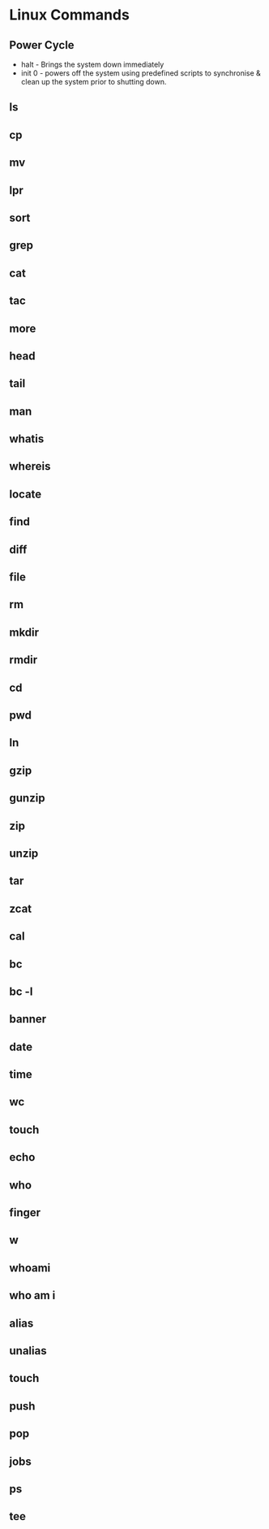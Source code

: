 # Linux Commands

## Power Cycle

* halt - Brings the system down immediately
* init 0 - powers off the system using predefined scripts to synchronise & clean up the system prior to shutting down.

## ls

## cp

## mv

## lpr

## sort

## grep

## cat

## tac

## more

## head

## tail

## man

## whatis

## whereis

## locate

## find

## diff

## file

## rm

## mkdir

## rmdir

## cd

## pwd

## ln

## gzip

## gunzip

## zip

## unzip

## tar

## zcat

## cal

## bc

## bc -l

## banner

## date

## time

## wc

## touch

## echo

## who

## finger

## w

## whoami

## who am i

## alias

## unalias

## touch

## push

## pop

## jobs

## ps

## tee
